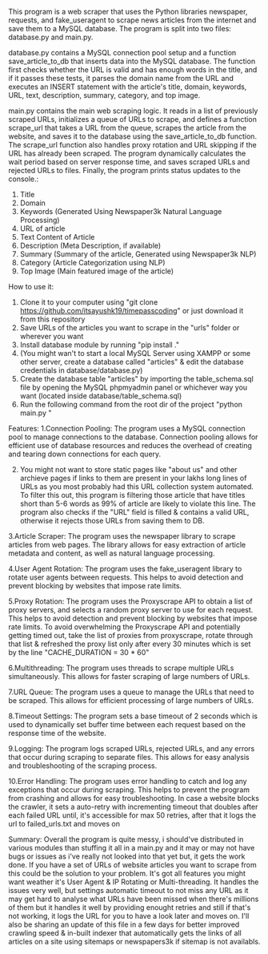 This program is a web scraper that uses the Python libraries newspaper, requests, and fake_useragent to scrape news articles from the internet and save them to a MySQL database. The program is split into two files: database.py and main.py.

database.py contains a MySQL connection pool setup and a function save_article_to_db that inserts data into the MySQL database. The function first checks whether the URL is valid and has enough words in the title, and if it passes these tests, it parses the domain name from the URL and executes an INSERT statement with the article's title, domain, keywords, URL, text, description, summary, category, and top image.

main.py contains the main web scraping logic. It reads in a list of previously scraped URLs, initializes a queue of URLs to scrape, and defines a function scrape_url that takes a URL from the queue, scrapes the article from the website, and saves it to the database using the save_article_to_db function. The scrape_url function also handles proxy rotation and URL skipping if the URL has already been scraped. The program dynamically calculates the wait period based on server response time, and saves scraped URLs and rejected URLs to files. Finally, the program prints status updates to the console.:

1. Title
2. Domain 
3. Keywords (Generated Using Newspaper3k Natural Language Processing)
4. URL of article
5. Text Content of Article
6. Description (Meta Description, if available)
7. Summary (Summary of the article, Generated using Newspaper3k NLP)
8. Category (Article Categorization using NLP)
9. Top Image (Main featured image of the article)

How to use it:
1. Clone it to your computer using "git clone https://github.com/itsayushk19/timepasscoding" or just download it from this repository
2. Save URLs of the articles you want to scrape in the "urls" folder or wherever you want
3. Install database module by running "pip install ."
4. (You might wan't to start a local MySQL Server using XAMPP or some other server, create a database called "articles" & edit the database credentials in database/database.py)
5. Create the database table "articles" by importing the table_schema.sql file by opening the MySQL phpmyadmin panel or whichever way you want (located inside database/table_schema.sql)
6. Run the following command from the root dir of the project "python main.py <path to dir containing url text files> <number of threads you want to start>"

Features:
1.Connection Pooling: The program uses a MySQL connection pool to manage connections to the database. Connection pooling allows for efficient use of database resources and reduces the overhead of creating and tearing down connections for each query.

2. You might not want to store static pages like "about us" and other archieve pages if links to them are present in your lakhs long lines of URLs as you most probably had this URL collection system automated. To filter this out, this program is filtering those article that have titles short than 5-6 words as 99% of article are likely to violate this line. The program also checks if the "URL" field is filled & contains a valid URL, otherwise it rejects those URLs from saving them to DB. 

3.Article Scraper: The program uses the newspaper library to scrape articles from web pages. The library allows for easy extraction of article metadata and content, as well as natural language processing.

4.User Agent Rotation: The program uses the fake_useragent library to rotate user agents between requests. This helps to avoid detection and prevent blocking by websites that impose rate limits.

5.Proxy Rotation: The program uses the Proxyscrape API to obtain a list of proxy servers, and selects a random proxy server to use for each request. This helps to avoid detection and prevent blocking by websites that impose rate limits. To avoid overwhelming the Proxyscrape API and potentially getting timed out, take the list of proxies from proxyscrape, rotate through that list & refreshed the proxy list only after every 30 minutes which is set by the line "CACHE_DURATION = 30 * 60"

6.Multithreading: The program uses threads to scrape multiple URLs simultaneously. This allows for faster scraping of large numbers of URLs.

7.URL Queue: The program uses a queue to manage the URLs that need to be scraped. This allows for efficient processing of large numbers of URLs.

8.Timeout Settings: The program sets a base timeout of 2 seconds which is used to dynamically set buffer time between each request based on the response time of the website.

9.Logging: The program logs scraped URLs, rejected URLs, and any errors that occur during scraping to separate files. This allows for easy analysis and troubleshooting of the scraping process.

10.Error Handling: The program uses error handling to catch and log any exceptions that occur during scraping. This helps to prevent the program from crashing and allows for easy troubleshooting. In case a website blocks the crawler, it sets a auto-retry with incrementing timeout that doubles after each failed URL until, it's accessible for max 50 retries, after that it logs the url to failed_urls.txt and moves on

Summary:
Overall the program is quite messy, i should've distributed in various modules than stuffing it all in a main.py and it may or may not have bugs or issues as i've really not looked into that yet but, it gets the work done. If you have a set of URLs of website articles you want to scrape from this could be the solution to your problem. It's got all features you might want weather it's User Agent & IP Rotating or Multi-threading. It handles the issues very well, but settings automatic timeout to not miss any URL as it may get hard to analyse what URLs have been missed when there's millions of them but it handles it well by providing enought retries and still if that's not working, it logs the URL for you to have a look later and moves on. I'll also be sharing an update of this file in a few days for better improved crawling speed & in-built indexer that automatically gets the links of all articles on a site using sitemaps or newspapers3k if sitemap is not availabls.
